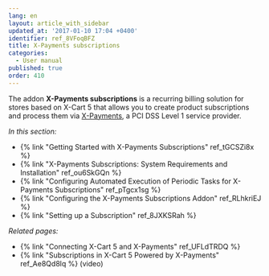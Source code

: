 ```yaml
---
lang: en
layout: article_with_sidebar
updated_at: '2017-01-10 17:04 +0400'
identifier: ref_8VFoqBFZ
title: X-Payments subscriptions
categories:
  - User manual
published: true
order: 410
---
```

The addon **X-Payments subscriptions** is a recurring billing solution for stores based on X-Cart 5 that allows you to create product subscriptions and process them via [X-Payments](http://www.x-payments.com/help/Main_Page), a PCI DSS Level 1 service provider. 

_In this section:_

*   {% link "Getting Started with X-Payments Subscriptions" ref_tGCSZi8x %}
*   {% link "X-Payments Subscriptions: System Requirements and Installation" ref_ou6SkGQn %}
*   {% link "Configuring Automated Execution of Periodic Tasks for X-Payments Subscriptions" ref_pTgcx1sg %}
*   {% link "Configuring the X-Payments Subscriptions Addon" ref_RLhkriEJ %}
*   {% link "Setting up a Subscription" ref_8JXKSRah %}

_Related pages:_

*   {% link "Connecting X-Cart 5 and X-Payments" ref_UFLdTRDQ %}
*   {% link "Subscriptions in X-Cart 5 Powered by X-Payments" ref_Ae8Qd8lq %} (video)
